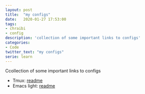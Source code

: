 ```yaml
---
layout: post
title:  "my configs"
date:   2020-01-27 17:53:00
tags:
- chraibi
- config
description: 'collection of some important links to configs'
categories:
- Code
twitter_text: "my configs"
serie: learn
---
```


Ccollection of some important links to configs

- Tmux: [readme](https://gitlab.version.fz-juelich.de/chraibi1/tmux/blob/master/README.md)
- Emacs light: [readme](https://gitlab.version.fz-juelich.de/chraibi1/san_emacs/blob/master/readme.md)
